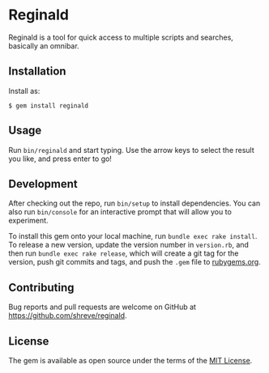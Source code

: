 # Reginald

Reginald is a tool for quick access to multiple scripts and searches, basically an omnibar.


## Installation

Install as:

    $ gem install reginald

## Usage

Run `bin/reginald` and start typing. Use the arrow keys to select the result you like, and press enter to go!

## Development

After checking out the repo, run `bin/setup` to install dependencies. You can also run `bin/console` for an interactive prompt that will allow you to experiment.

To install this gem onto your local machine, run `bundle exec rake install`. To release a new version, update the version number in `version.rb`, and then run `bundle exec rake release`, which will create a git tag for the version, push git commits and tags, and push the `.gem` file to [rubygems.org](https://rubygems.org).

## Contributing

Bug reports and pull requests are welcome on GitHub at https://github.com/shreve/reginald.

## License

The gem is available as open source under the terms of the [MIT License](https://opensource.org/licenses/MIT).
